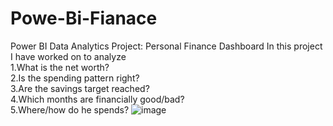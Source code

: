 # Powe-Bi-Fianace
Power BI Data Analytics Project: Personal Finance Dashboard 
In this project I have worked on to analyze  
1.What is the net worth?  
2.Is the spending pattern right?  
3.Are the savings target reached?  
4.Which months are financially good/bad?  
5.Where/how do he spends?
![image](https://github.com/Shreya-mono/Powe-Bi-Fianace/assets/123550033/39e53595-b9e3-45b9-83cf-e29c0e728e6d)
